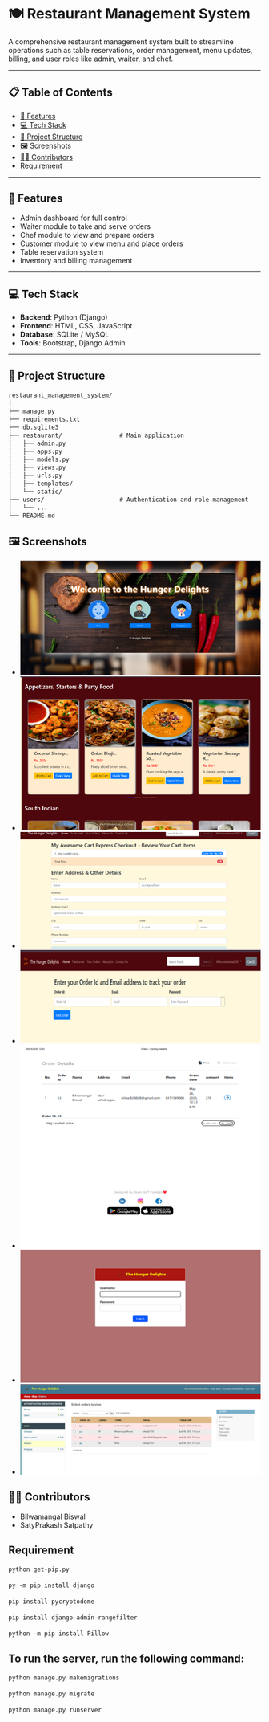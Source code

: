 # 🍽️ Restaurant Management System

A comprehensive restaurant management system built to streamline operations such as table reservations, order management, menu updates, billing, and user roles like admin, waiter, and chef.

---

## 📋 Table of Contents

- [🔧 Features](#-features)
- [💻 Tech Stack](#-tech-stack)
- [📁 Project Structure](#-project-structure)
- [🖼️ Screenshots](#screenshots)
- [🙋‍♂️ Contributors](#contributors)
- [Requirement](#-requirement)

---

## 🔧 Features

- Admin dashboard for full control
- Waiter module to take and serve orders
- Chef module to view and prepare orders
- Customer module to view menu and place orders
- Table reservation system
- Inventory and billing management

---

## 💻 Tech Stack

- **Backend**: Python (Django)
- **Frontend**: HTML, CSS, JavaScript
- **Database**: SQLite / MySQL
- **Tools**: Bootstrap, Django Admin

---

## 📁 Project Structure

```plaintext
restaurant_management_system/
│
├── manage.py
├── requirements.txt
├── db.sqlite3
├── restaurant/                # Main application
│   ├── admin.py
│   ├── apps.py
│   ├── models.py
│   ├── views.py
│   ├── urls.py
│   ├── templates/
│   └── static/
├── users/                     # Authentication and role management
│   └── ...
└── README.md
```
## 🖼️ Screenshots
- ![Restaurant Homepage](Screenshots/Homepage.png)
- ![All Menus](Screenshots/Customer_page.png)
- ![Order place](Screenshots/Place_order.png)
- ![Order tracking](Screenshots/Order_tracking.png)
- ![Billing](Screenshots/Billing.png)
- ![Admin Login Page](Screenshots/Admin_Login_Page.png)
- ![Admin Order Management](Screenshots/Admin_Order_Management.png)
## 🙋‍♂️ Contributors
- Bilwamangal Biswal 
- SatyPrakash Satpathy
  
## Requirement
    


    python get-pip.py

    py -m pip install django

    pip install pycryptodome

    pip install django-admin-rangefilter
    
    python -m pip install Pillow    


## To run the server, run the following command:

    python manage.py makemigrations
        
    python manage.py migrate

    python manage.py runserver

    



